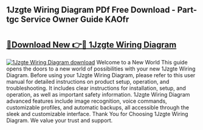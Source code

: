 ## 1Jzgte Wiring Diagram PDf Free Download - Part-tgc Service Owner Guide KAOfr

# <h2><a href="http://dfrlfjb.blite.top/?on=1Jzgte+Wiring+Diagram">🔗Download New 👉🔴 1Jzgte Wiring Diagram</a></h2>

[![1Jzgte Wiring Diagram download](https://i.imgur.com/lujVjoI.png)](http://dfrlfjb.blite.top/?on=1Jzgte+Wiring+Diagram)
Welcome to a New World This guide opens the doors to a new world of possibilities with your new 1Jzgte Wiring Diagram. Before using your 1Jzgte Wiring Diagram, please refer to this user manual for detailed instructions on product setup, operation, and troubleshooting. It includes clear instructions for installation, setup, and operation, as well as important safety information. 1Jzgte Wiring Diagram advanced features include image recognition, voice commands, customizable profiles, and automatic backups, all accessible through the sleek and customizable interface. Thank You for Choosing 1Jzgte Wiring Diagram. We value your trust and support.
